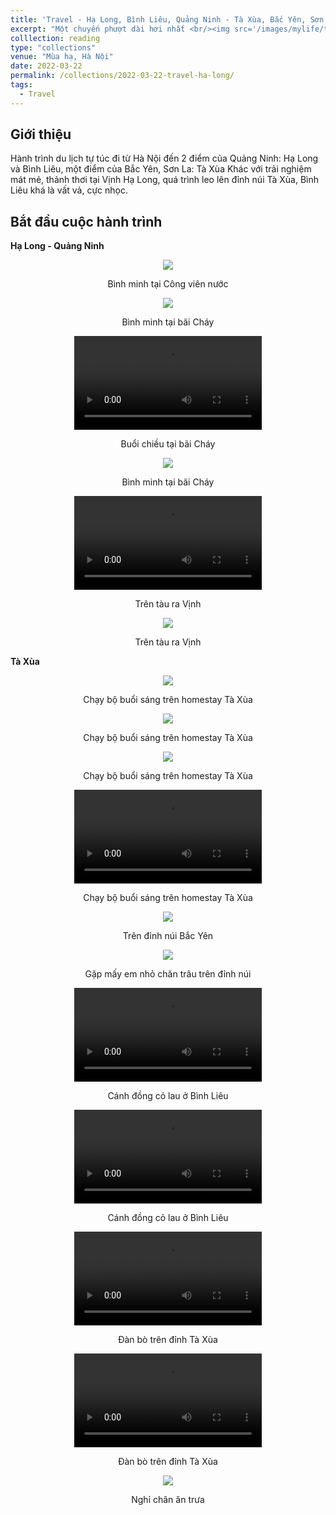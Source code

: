 ```yaml
---
title: 'Travel - Hạ Long, Bình Liêu, Quảng Ninh - Tà Xùa, Bắc Yên, Sơn La'
excerpt: "Một chuyến phượt dài hơi nhất <br/><img src='/images/mylife/travel-ha-long-2022/IMG_1168_excerpt.PNG'>"
colllection: reading
type: "collections"
venue: "Mùa hạ, Hà Nội"
date: 2022-03-22
permalink: /collections/2022-03-22-travel-ha-long/
tags:
  - Travel
---
```


<head>
    <style type="text/css">
        figure{text-align: center;}
        math{text-align: center;}
    </style>
</head>


## Giới thiệu

Hành trình du lịch tự túc đi từ Hà Nội đến 2 điểm của Quảng Ninh: Hạ Long và Bình Liêu, một điểm của Bắc Yên, Sơn La: Tà Xùa Khác với trải nghiệm mát mẻ, thảnh thơi tại Vịnh Hạ Long, quá trình leo lên đỉnh núi Tà Xùa, Bình Liêu khá là vất vả, cực nhọc.

## Bắt đầu cuộc hành trình

**Hạ Long - Quảng Ninh**

<p style="text-align:center;">
  <img src='/images/mylife/travel-ha-long-2022/IMG_1168.PNG'>
  <p style="text-align:center;"><b></b>Bình minh tại Công viên nước</p>
</p>

<p style="text-align:center;">
  <img src='/images/mylife/travel-ha-long-2022/IMG_1173.PNG'>
  <p style="text-align:center;"><b></b>Bình minh tại bãi Cháy</p>
</p>

<p style="text-align:center;">
<video controls>
    <source src='/images/mylife/travel-ha-long-2022/video_1159.mp4' type='video/mp4'>
</video>
<p style="text-align:center;"><b></b>Buổi chiều tại bãi Cháy</p>
</p>

<p style="text-align:center;">
  <img src='/images/mylife/travel-ha-long-2022/IMG_1140.PNG'>
  <p style="text-align:center;"><b></b>Bình minh tại bãi Cháy</p>
</p>

<p style="text-align:center;">
<video controls>
    <source src='/images/mylife/travel-ha-long-2022/video_1141.mp4' type='video/mp4'>
</video>
<p style="text-align:center;"><b></b>Trên tàu ra Vịnh</p>
</p>

<p style="text-align:center;">
  <img src='/images/mylife/travel-ha-long-2022/IMG_1148.PNG'>
  <p style="text-align:center;"><b></b>Trên tàu ra Vịnh</p>
</p>

**Tà Xùa**

<p style="text-align:center;">
  <img src='/images/mylife/travel-ha-long-2022/IMG_2092.PNG'>
  <p style="text-align:center;"><b></b>Chạy bộ buổi sáng trên homestay Tà Xùa</p>
</p>

<p style="text-align:center;">
  <img src='/images/mylife/travel-ha-long-2022/IMG_2084.PNG'>
  <p style="text-align:center;"><b></b>Chạy bộ buổi sáng trên homestay Tà Xùa</p>
</p>

<p style="text-align:center;">
  <img src='/images/mylife/travel-ha-long-2022/IMG_2085.PNG'>
  <p style="text-align:center;"><b></b>Chạy bộ buổi sáng trên homestay Tà Xùa</p>
</p>

<p style="text-align:center;">
<video controls>
    <source src='/images/mylife/travel-ha-long-2022/video_2091.mp4' type='video/mp4'>
</video>
<p style="text-align:center;"><b></b>Chạy bộ buổi sáng trên homestay Tà Xùa</p>
</p>

<p style="text-align:center;">
  <img src='/images/mylife/travel-ha-long-2022/IMG_2212.PNG'>
  <p style="text-align:center;"><b></b>Trên đỉnh núi Bắc Yên</p>
</p>

<p style="text-align:center;">
  <img src='/images/mylife/travel-ha-long-2022/IMG_2110.PNG'>
  <p style="text-align:center;"><b></b>Gặp mấy em nhỏ chăn trâu trên đỉnh núi</p>
</p>

<p style="text-align:center;">
<video controls>
    <source src='/images/mylife/travel-ha-long-2022/video_1454.mp4' type='video/mp4'>
</video>
<p style="text-align:center;"><b></b>Cánh đồng cỏ lau ở Bình Liêu </p>
</p>

<p style="text-align:center;">
<video controls>
    <source src='/images/mylife/travel-ha-long-2022/video_1461.mp4' type='video/mp4'>
</video>
<p style="text-align:center;"><b></b>Cánh đồng cỏ lau ở Bình Liêu</p>
</p>

<p style="text-align:center;">
<video controls>
    <source src='/images/mylife/travel-ha-long-2022/video_2197.mp4' type='video/mp4'>
</video>
<p style="text-align:center;"><b></b>Đàn bò trên đỉnh Tà Xùa</p>
</p>

<p style="text-align:center;">
<video controls>
    <source src='/images/mylife/travel-ha-long-2022/video_2231.mp4' type='video/mp4'>
</video>
<p style="text-align:center;"><b></b>Đàn bò trên đỉnh Tà Xùa</p>
</p>

<p style="text-align:center;">
  <img src='/images/mylife/travel-ha-long-2022/IMG_2261.PNG'>
  <p style="text-align:center;"><b></b>Nghỉ chân ăn trưa</p>
</p>
